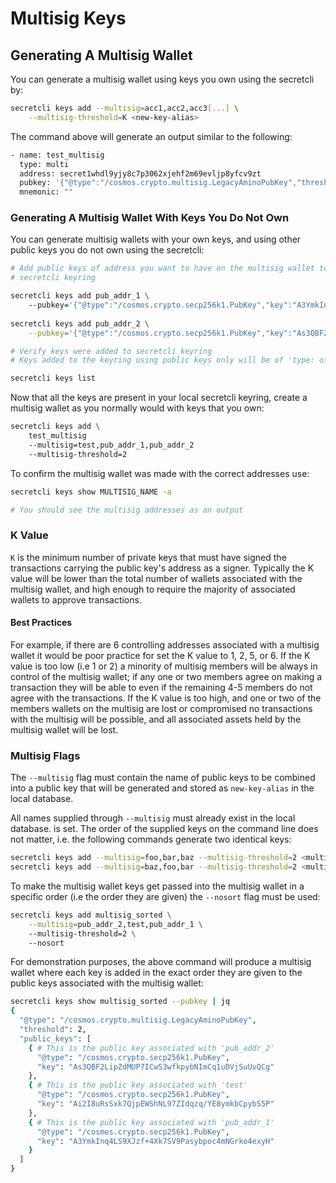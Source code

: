 # Multisig Keys

## Generating A Multisig Wallet&#x20;

You can generate a multisig wallet using keys you own using the secretcli by:

```bash
secretcli keys add --multisig=acc1,acc2,acc3[...] \
    --multisig-threshold=K <new-key-alias>
```

The command above will generate an output similar to the following:&#x20;

```bash
- name: test_multisig
  type: multi
  address: secret1whdl9yjy8c7p3062xjehf2m69evljp8yfcv9zt
  pubkey: '{"@type":"/cosmos.crypto.multisig.LegacyAminoPubKey","threshold":2,"public_keys":[{"@type":"/cosmos.crypto.secp256k1.PubKey","key":"AiXwUPtwTJqxKZq/BjKi+7EFhqR2Aj9QT94lFzb5Ednp"},{"@type":"/cosmos.crypto.secp256k1.PubKey","key":"A7QMHOt+yLGddDxey51QLofwsTJWfqyzYmNOB9L1Oz1S"},{"@type":"/cosmos.crypto.secp256k1.PubKey","key":"A0QMBqFY4J39i6NrH4qR5uOEnyytpkyeWFg/e0sPd8NJ"}]}'
  mnemonic: ""
```

### Generating A Multisig Wallet With Keys You Do Not Own

You can generate multisig wallets with your own keys, and using other public keys you do not own using the secretcli:&#x20;

```bash
# Add public keys of address you want to have on the multisig wallet to the 
# secretcli keyring 

secretcli keys add pub_addr_1 \ 
    --pubkey='{"@type":"/cosmos.crypto.secp256k1.PubKey","key":"A3YmkInq4LS9XJzf+4Xk7SV9Pasybpoc4mNGrko4exyH"}'
    
secretcli keys add pub_addr_2 \
    --pubkey='{"@type":"/cosmos.crypto.secp256k1.PubKey","key":"As3QBF2LipZdMUP7ICwS3wfkpybNImCq1uDVjSuUvQCg"}'

# Verify keys were added to secretcli keyring 
# Keys added to the keyring using public keys only will be of 'type: offline'

secretcli keys list
```

Now that all the keys are present in your local secretcli keyring, create a multisig wallet as you normally would with keys that you own:&#x20;

```bash
secretcli keys add \
    test_multisig
    --multisig=test,pub_addr_1,pub_addr_2 
    --multisig-threshold=2
```

To confirm the multisig wallet was made with the correct addresses use:&#x20;

```bash
secretcli keys show MULTISIG_NAME -a 

# You should see the multisig addresses as an output 
```

### K Value

`K` is the minimum number of private keys that must have signed the transactions carrying the public key's address as a signer. Typically the K value will be lower than the total number of wallets associated with the multisig wallet, and high enough to require the majority of associated wallets to approve transactions.&#x20;

#### Best Practices

For example, if there are 6 controlling addresses associated with a multisig wallet it would be poor practice for set the K value to 1, 2, 5, or 6. If the K value is too low (i.e 1 or 2) a minority of multisig members will be always in control of the multisig wallet; if any one or two members agree on making a transaction they will be able to even if the remaining 4-5 members do not agree with the transactions. If the K value is too high, and one or two of the members wallets on the multisig are lost or compromised no transactions with the multisig will be possible, and all associated assets held by the multisig wallet will be lost.&#x20;

### Multisig Flags

The `--multisig` flag must contain the name of public keys to be combined into a public key that will be generated and stored as `new-key-alias` in the local database.

All names supplied through `--multisig` must already exist in the local database. is set. The order of the supplied keys on the command line does not matter, i.e. the following commands generate two identical keys:

```bash
secretcli keys add --multisig=foo,bar,baz --multisig-threshold=2 <multisig-address>
secretcli keys add --multisig=baz,foo,bar --multisig-threshold=2 <multisig-address>
```

To make the multisig wallet keys get passed into the multisig wallet in a specific order (i.e the order they are given) the `--nosort` flag must be used:&#x20;

```bash
secretcli keys add multisig_sorted \
    --multisig=pub_addr_2,test,pub_addr_1 \ 
    --multisig-threshold=2 \ 
    --nosort 
```

For demonstration purposes, the above command will produce a multisig wallet where each key is added in the exact order they are given to the public keys associated with the multisig wallet:&#x20;

```bash
secretcli keys show multisig_sorted --pubkey | jq
{
  "@type": "/cosmos.crypto.multisig.LegacyAminoPubKey",
  "threshold": 2,
  "public_keys": [
    { # This is the public key associated with 'pub_addr_2'
      "@type": "/cosmos.crypto.secp256k1.PubKey",
      "key": "As3QBF2LipZdMUP7ICwS3wfkpybNImCq1uDVjSuUvQCg"
    },
    { # This is the public key associated with 'test'
      "@type": "/cosmos.crypto.secp256k1.PubKey",
      "key": "Ai2I8uRsSxk7QjpEWShNL97ZIdqzq/YE8ymkbCpybS5P"
    },
    { # This is the public key associated with 'pub_addr_1'
      "@type": "/cosmos.crypto.secp256k1.PubKey",
      "key": "A3YmkInq4LS9XJzf+4Xk7SV9Pasybpoc4mNGrko4exyH"
    }
  ]
}
```
